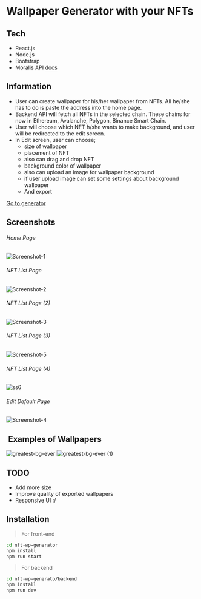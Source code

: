 # Wallpaper Generator with your NFTs

## Tech

- React.js
- Node.js
- Bootstrap
- Moralis API [docs](https://docs.moralis.io/moralis-dapp/web3-sdk)

## Information

- User can create wallpaper for his/her wallpaper from NFTs. All he/she has to do is paste the address into the home page.
- Backend API will fetch all NFTs in the selected chain. These chains for now in Ethereum, Avalanche, Polygon, Binance Smart Chain.
- User will choose which NFT h/she wants to make background, and user will be redirected to the edit screen.
- In Edit screen, user can choose;
  - size of wallpaper
  - placement of NFT
  - also can drag and drop NFT
  - background color of wallpaper
  - also can upload an image for wallpaper background
  - if user upload image can set some settings about background wallpaper
  - And export

[Go to generator](https://nft-wp-generator.vercel.app/)

## Screenshots

######  Home Page

![Screenshot-1](https://user-images.githubusercontent.com/77115599/164712264-b37fff60-617b-4aa1-8dd9-f1049cb29b08.png)

###### NFT List Page

![Screenshot-2](https://user-images.githubusercontent.com/77115599/164712261-717122df-4a4d-44dc-86c3-1493ba8936d1.png)

###### NFT List Page (2)

![Screenshot-3](https://user-images.githubusercontent.com/77115599/164712259-7348c725-3b73-4a6e-90ef-28f2708d18ef.png)

###### NFT List Page (3)

![Screenshot-5](https://user-images.githubusercontent.com/77115599/164712254-06755704-0a71-4e2c-909c-43bbbb1332a2.png)

###### NFT List Page (4)

![ss6](https://user-images.githubusercontent.com/77115599/164712249-5b1d6462-5541-4feb-8192-c70f0338a5eb.png)

###### Edit Default Page

![Screenshot-4](https://user-images.githubusercontent.com/77115599/164712244-e18440b7-1cfb-492d-b7fb-57ebb4bfbc5d.png)

##  Examples of Wallpapers

![greatest-bg-ever](https://user-images.githubusercontent.com/77115599/164712236-0007af5b-5c3b-49f3-b64f-276d686e273c.png)
![greatest-bg-ever (1)](https://user-images.githubusercontent.com/77115599/164712241-f912b232-9d93-48d7-8080-74e46b503613.png)

## TODO
- Add more size
- Improve quality of exported wallpapers
- Responsive UI :/


## Installation

> For front-end

```sh
cd nft-wp-generator
npm install
npm run start
```

> For backend

```sh
cd nft-wp-generato/backend
npm install
npm run dev
```
